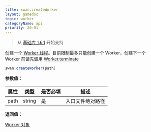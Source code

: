 ```yaml
---
title: swan.createWorker
layout: gamedoc
topic: worker
categoryName: api
priority: 20-01
---
```


 > 从 [基础库 1.6.1](/game/tutorials/version/releaseLog) 开始支持

 创建一个 [Worker 线程](/game/tutorials/worker/worker)。目前限制最多只能创建一个 Worker，创建下一个 Worker 前请先调用 [Worker.terminate](/game/api/worker/workerObj/#terminate)

 ```js
swan.createWorker(path)
```

 **参数值：**

 |属性|类型|是否必填|描述|
|-|-|-|-|
|path|string|是|入口文件绝对路径|

 **返回值：**

 [Worker 对象](/game/api/worker/workerObj/)